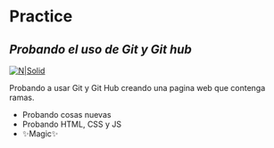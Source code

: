 # Practice
## _Probando el uso de Git y Git hub_

[![N|Solid](https://cldup.com/dTxpPi9lDf.thumb.png)](https://nodesource.com/products/nsolid)

Probando a usar Git y Git Hub creando una pagina web que contenga ramas.

- Probando cosas nuevas
- Probando HTML, CSS y JS
- ✨Magic✨